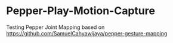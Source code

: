 # Pepper-Play-Motion-Capture

Testing Pepper Joint Mapping based on https://github.com/SamuelCahyawijaya/pepper-gesture-mapping
